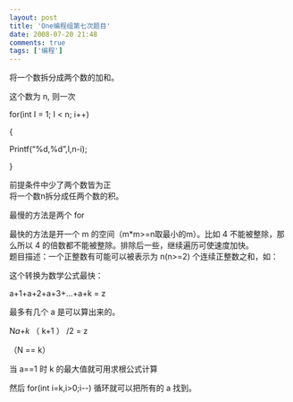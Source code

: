 ```yaml
---
layout: post
title: 'One编程组第七次题目'
date: 2008-07-20 21:48
comments: true
tags: ['编程']
---
```


将一个数拆分成两个数的加和。

这个数为  n,  则一次

for(int I = 1; I < n; i++)

{

Printf(“%d,%d”,I,n-i);

}

前提条件中少了两个数皆为正  
将一个数n拆分成任两个数的积。

最慢的方法是两个  for

最快的方法是开一个  m  的空间（m*m>=n取最小的m）。比如  4  不能被整除，那么所以  4
的倍数都不能被整除。排除后一些，继续遍历可使速度加快。  
题目描述：一个正整数有可能可以被表示为  n(n>=2)  个连续正整数之和，如：

这个转换为数学公式最快：

a+1+a+2+a+3+…+a+k = z

最多有几个  a  是可以算出来的。

N*a+k*  （  k+1  ）  /2 = z

（N == k）

当  a==1  时  k  的最大值就可用求根公式计算

然后  for(int i=k,i>0;i--)  循环就可以把所有的  a  找到。

